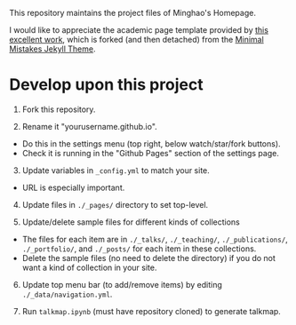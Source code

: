 This repository maintains the project files of Minghao's Homepage.

I would like to appreciate the academic page template provided by [this excellent work](https://github.com/academicpages/academicpages.github.io), which is forked (and then detached) from the [Minimal Mistakes Jekyll Theme](https://mmistakes.github.io/minimal-mistakes/).

# Develop upon this project

1. Fork this repository.

2. Rename it "yourusername.github.io".
 * Do this in the settings menu (top right, below watch/star/fork buttons).
 * Check it is running in the "Github Pages" section of the settings page.

3. Update variables in ```_config.yml``` to match your site.
 * URL is especially important.
 
4. Update files in ```./_pages/``` directory to set top-level.

5. Update/delete sample files for different kinds of collections 
 * The files for each item are in ```./_talks/```, ```./_teaching/```, ```./_publications/```, ```./_portfolio/```, and ```./_posts/``` for each item in these collections.
 * Delete the sample files (no need to delete the directory) if you do not want a kind of collection in your site.

6. Update top menu bar (to add/remove items) by editing ```./_data/navigation.yml```.

7. Run ```talkmap.ipynb``` (must have repository cloned) to generate talkmap.
